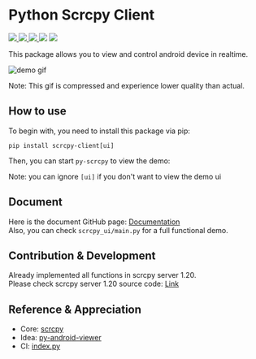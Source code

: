 # Python Scrcpy Client
<p>
    <a href="https://pypi.org/project/scrcpy-client/" target="_blank">
        <img src="https://img.shields.io/pypi/v/scrcpy-client" />
    </a>
    <a href="https://github.com/leng-yue/py-scrcpy-client/actions/workflows/ci.yml" target="_blank">
        <img src="https://img.shields.io/github/workflow/status/leng-yue/py-scrcpy-client/CI" />
    </a>
    <a href="https://app.codecov.io/gh/leng-yue/py-scrcpy-client" target="_blank">
        <img src="https://img.shields.io/codecov/c/github/leng-yue/py-scrcpy-client" />
    </a>
    <img src="https://img.shields.io/github/license/leng-yue/py-scrcpy-client" />
    <a href="https://github.com/Genymobile/scrcpy/tree/v1.18" target="_blank">
        <img src="https://img.shields.io/badge/scrcpy-v1.18-violet" />
    </a>
</p>

This package allows you to view and control android device in realtime.

![demo gif](https://raw.githubusercontent.com/leng-yue/py-scrcpy-client/main/demo.gif)  

Note: This gif is compressed and experience lower quality than actual.

## How to use
To begin with, you need to install this package via pip:
```shell
pip install scrcpy-client[ui]
```
Then, you can start `py-scrcpy` to view the demo:

Note: you can ignore `[ui]` if you don't want to view the demo ui

## Document
Here is the document GitHub page: [Documentation](https://leng-yue.github.io/py-scrcpy-client/)  
Also, you can check `scrcpy_ui/main.py` for a full functional demo.

## Contribution & Development
Already implemented all functions in scrcpy server 1.20.  
Please check scrcpy server 1.20 source code: [Link](https://github.com/Genymobile/scrcpy/tree/v1.20/server)

## Reference & Appreciation
- Core: [scrcpy](https://github.com/Genymobile/scrcpy)
- Idea: [py-android-viewer](https://github.com/razumeiko/py-android-viewer)
- CI: [index.py](https://github.com/index-py/index.py)
